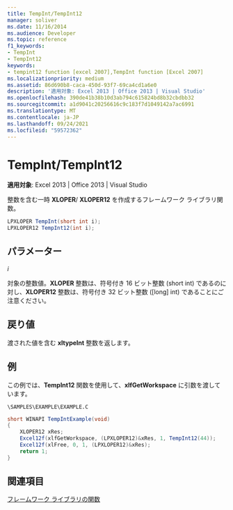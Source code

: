 ```yaml
---
title: TempInt/TempInt12
manager: soliver
ms.date: 11/16/2014
ms.audience: Developer
ms.topic: reference
f1_keywords:
- TempInt
- TempInt12
keywords:
- tempint12 function [excel 2007],TempInt function [Excel 2007]
ms.localizationpriority: medium
ms.assetid: 86d690b8-caca-450d-93f7-69ca4cd1a6e0
description: '適用対象: Excel 2013 | Office 2013 | Visual Studio'
ms.openlocfilehash: 390de41b38b10d3ab794c615824bd8b32cbdbb32
ms.sourcegitcommit: a1d9041c20256616c9c183f7d1049142a7ac6991
ms.translationtype: MT
ms.contentlocale: ja-JP
ms.lasthandoff: 09/24/2021
ms.locfileid: "59572362"
---
```

# <a name="tempinttempint12"></a>TempInt/TempInt12

 **適用対象**: Excel 2013 | Office 2013 | Visual Studio 
  
整数を含む一時 **XLOPER**/ **XLOPER12** を作成するフレームワーク ライブラリ関数。 
  
```cs
LPXLOPER TempInt(short int i);
LPXLOPER12 TempInt12(int i);
```

## <a name="parameters"></a>パラメーター

 _i_
  
対象の整数値。**XLOPER** 整数は、符号付き 16 ビット整数 (short int) であるのに対し、**XLOPER12** 整数は、符号付き 32 ビット整数 ([long] int) であることにご注意ください。 
  
## <a name="return-value"></a>戻り値

渡された値を含む **xltypeInt** 整数を返します。 
  
## <a name="example"></a>例

この例では、**TempInt12** 関数を使用して、**xlfGetWorkspace** に引数を渡しています。
  
 `\SAMPLES\EXAMPLE\EXAMPLE.C`
  
```cs
short WINAPI TempIntExample(void)
{
    XLOPER12 xRes;
    Excel12f(xlfGetWorkspace, (LPXLOPER12)&xRes, 1, TempInt12(44));
    Excel12f(xlFree, 0, 1, (LPXLOPER12)&xRes);
    return 1;
}
```

## <a name="see-also"></a>関連項目



[フレームワーク ライブラリの関数](functions-in-the-framework-library.md)

